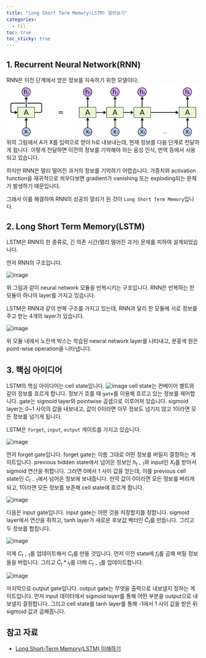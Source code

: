 ```yaml
---
title: "Long Short Term Memory(LSTM) 알아보기"
categories:
  - til
toc: true
toc_sticky: true
---
```



## 1. Recurrent Neural Network(RNN)
RNN은 이전 단계에서 얻은 정보를 지속하기 위한 모델이다. 
![image](../../assets/img/rnn.png)
위의 그림에서 A가 X를 입력으로 받아 h로 내보내는데, 현재 정보를 다음 단계로 전달하게 됩니다. 이렇게 전달하면 이전의 정보를 기억해야 하는 음성 인식, 번역 등에서 사용되고 있습니다.

하지만 RNN은 멀리 떨어진 과거의 정보를 기억하기 어렵습니다. 가중치와 activation function을 재귀적으로 씌우다보면 gradient가 vanishing 또는 exploding되는 문제가 발생하기 때문입니다.

그래서 이를 해결하여 RNN의 성공의 열쇠가 된 것이 `Long Short Term Memory`입니다.

## 2. Long Short Term Memory(LSTM)
LSTM은 RNN의 한 종류로, 긴 의존 시간(멀리 떨어진 과거) 문제를 피하여 설계되었습니다.

먼저 RNN의 구조입니다. 

![image](../../rnn-structure.png)

위 그림과 같이 neural network 모듈을 반복시키는 구조입니다. RNN은 반복하는 한 모듈이 하나의 layer를 가지고 있습니다.

LSTM은 RNN과 같이 반복 구조를 가지고 있는데, RNN과 달리 한 모듈에 서로 정보를 주고 받는 4개의 layer가 있습니다.

![image](../../lstm.png)

위 모듈 내에서 노란색 박스는 학습된 newral network layer를 나타내고, 분홍색 원은 point-wise operation을 나타냅니다.


## 3. 핵심 아이디어
LSTM의 핵심 아이디어는 cell state입니다. 
![image](../../lstm-cell-state.png)
cell state는 컨베이어 벨트와 같이 정보를 흐르게 합니다. 정보가 흐를 때 `gate`를 이용해 흐르고 있는 정보를 제어합니다. gate는 sigmoid layer와 pointwise 곱셈으로 이루어져 있습니다. sigmoid layer는 0~1 사이의 값을 내보내고, 값이 0이라면 아무 정보도 넘기지 않고 1이라면 모든 정보를 넘기게 됩니다.

LSTM은 `forget`, `input`, `output` 게이트를 가지고 있습니다.

![image](../../lstm-forget.png)

먼저 forget gate입니다. forget gate는 이름 그대로 어떤 정보를 버릴지 결정하는 게이트입니다. previous hidden state에서 넘어온 정보인 $h_{t-1}$와 input인 $X_{t}$를 받아서 sigmoid 연산을 취합니다. 그러면 0에서 1 사이 값을 얻는데, 이를 previous cell state인 $C_{t-1}$에서 넘어온 정보에 보내줍니다. 만약 값이 0이라면 모든 정보를 버리게 되고, 1이라면 모든 정보를 보존해 cell state에 흐르게 합니다.

![image](../../lstm-input.png)

다음은 input gate입니다. input gate는 어떤 것을 저장할지를 정합니다. sigmoid layer에서 연산을 취하고, tanh layer가 새로운 후보값 벡터인 $\tilde{C}_{t}$를 만듭니다. 그리고 두 정보를 합칩니다.

![image](../../lstm-update.png)

이제 $C_{t-1}$를 업데이트해서 $C_{t}$를 만들 것입니다. 먼저 이전 state에 $f_t$를 곱해 버릴 정보들을 버립니다. 그리고 $\tilde{C}_{t} * i_t$를 더해 $C_{t-1}$를 업데이트합니다.

![image](../../lstm-output.png)

마지막으로 output gate입니다. output gate는 무엇을 출력으로 내보낼지 정하는 게이트입니다. 먼저 input 데이터에서 sigmoid layer를 통해 어떤 부분을 output으로 내보낼지 결정합니다. 그리고 cell state를 tanh layer를 통해 -1에서 1 사이 값을 받은 뒤 sigmoid 값과 곱해줍니다.


## 참고 자료
- [Long Short-Term Memory(LSTM) 이해하기](https://dgkim5360.tistory.com/entry/understanding-long-short-term-memory-lstm-kr)